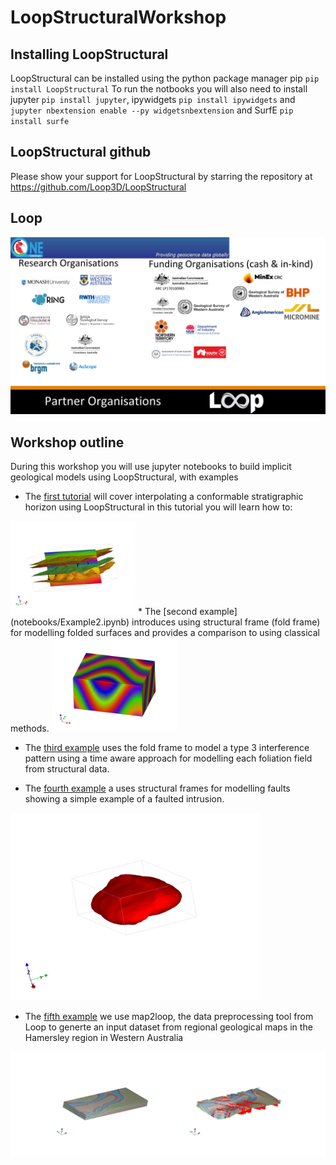 # LoopStructuralWorkshop

## Installing LoopStructural
LoopStructural can be installed using the python package manager pip
`pip install LoopStructural`
To run the notbooks you will also need to install jupyter `pip install jupyter`, ipywidgets `pip install ipywidgets` and `jupyter nbextension enable --py widgetsnbextension` and SurfE `pip install surfe`

## LoopStructural github
Please show your support for LoopStructural by starring the repository at https://github.com/Loop3D/LoopStructural

## Loop
<img src="notebooks/images/loop-struct-foot.png" alt="LoopSponsors" />

## Workshop outline
During this workshop you will use jupyter notebooks to build implicit geological models using LoopStructural, with examples  
* The [first tutorial](notebooks/Example1.ipynb) will cover interpolating a conformable stratigraphic horizon using LoopStructural in this tutorial you will learn how to:
<img src="notebooks/images/example1.jpg" alt="Noddy Model" style="width: 200px;"/>
 * The [second example](notebooks/Example2.ipynb) introduces using structural frame (fold frame) for modelling folded surfaces and provides a comparison to using classical methods.
<img src="notebooks/images/example2.jpg" alt="Noddy Model" style="width: 200px;"/>
   
* The [third example](notebooks/Example3.ipynb) uses the fold frame to model a type 3 interference pattern using a time aware approach for modelling each foliation field from structural data.

* The [fourth example](notebooks/Example4.ipynb) a uses structural frames for modelling faults showing a simple example of a faulted intrusion.
<img src="notebooks/images/example4.jpg" alt="Noddy Model" style="width: 400px;"/>

    
* The [fifth example](notebooks/Example5.ipynb) we use map2loop, the data preprocessing tool from Loop to generte an input dataset from regional geological maps in the Hamersley region in Western Australia
<img src="notebooks/images/map2loop.png" alt="Map2loop example" style="width: 1000px;"/>

